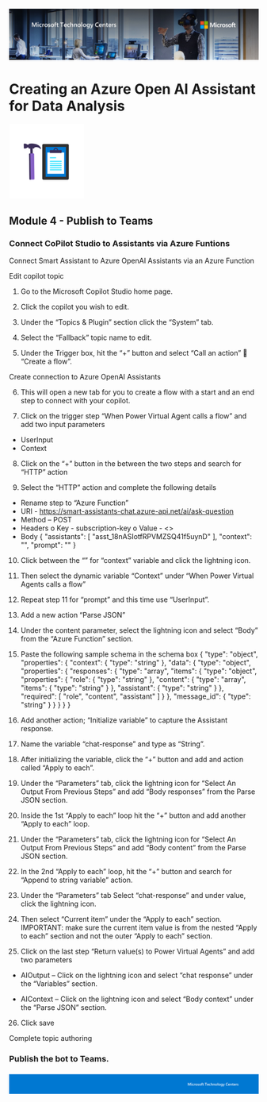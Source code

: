 ![MTC Header](./media/header.jpeg)

# Creating an Azure Open AI Assistant for Data Analysis

![Hands On Logo](./media/workshop.png)

## Module 4 - Publish to Teams

### Connect CoPilot Studio to Assistants via Azure Funtions
Connect Smart Assistant to Azure OpenAI Assistants via an Azure Function

Edit copilot topic

1.	Go to the Microsoft Copilot Studio home page.

2.	Click the copilot you wish to edit.
 
3.	Under the “Topics & Plugin” section click the “System” tab.
 
4.	Select the “Fallback” topic name to edit.
5.	Under the Trigger box, hit the “+” button and select “Call an action”  “Create a flow”.
 


Create connection to Azure OpenAI Assistants

6.	This will open a new tab for you to create a flow with a start and an end step to connect with your copilot.
 
7.	Click on the trigger step “When Power Virtual Agent calls a flow” and add two input parameters
-	UserInput
-	Context
 
8.	Click on the “+” button in the between the two steps and search for “HTTP” action
 
9.	Select the “HTTP” action and complete the following details
-	Rename step to “Azure Function”
-	URI - https://smart-assistants-chat.azure-api.net/ai/ask-question
-	Method – POST
-	Headers
o	Key - subscription-key
o	Value - <<YOUR AZURE FUNCTION KEY>>
-	Body
{
"assistants": [
"asst_18nASIotfRPVMZSQ41f5uynD"
],
"context": "",
"prompt": ""
} 

10.	Click between the “” for “context” variable and click the lightning icon.
11.	Then select the dynamic variable “Context” under “When Power Virtual Agents calls a flow” 
 
12.	Repeat step 11 for “prompt” and this time use “UserInput”.
13.	Add a new action “Parse JSON”
14.	Under the content parameter, select the lightning icon and select “Body” from the “Azure Function” section.
 
15.	Paste the following sample schema in the schema box
{
    "type": "object",
    "properties": {
        "context": {
            "type": "string"
        },
        "data": {
            "type": "object",
            "properties": {
                "responses": {
                    "type": "array",
                    "items": {
                        "type": "object",
                        "properties": {
                            "role": {
                                "type": "string"
                            },
                            "content": {
                                "type": "array",
                                "items": {
                                    "type": "string"
                                }
                            },
                            "assistant": {
                                "type": "string"
                            }
                        },
                        "required": [
                            "role",
                            "content",
                            "assistant"
                        ]
                    }
                },
                "message_id": {
                    "type": "string"
                }
            }
        }
    }
}
16.	Add another action; “Initialize variable” to capture the Assistant response.
17.	Name the variable “chat-response” and type as “String”.
 
18.	After initializing the variable, click the “+” button and add and action called “Apply to each”.
 
19.	Under the “Parameters” tab, click the lightning icon for “Select An Output From Previous Steps” and add “Body responses” from the Parse JSON section.
 
20.	Inside the 1st “Apply to each” loop hit the “+” button and add another “Apply to each” loop.
 
21.	Under the “Parameters” tab, click the lightning icon for “Select An Output From Previous Steps” and add “Body content” from the Parse JSON section.
 
22.	In the 2nd “Apply to each” loop, hit the “+” button and search for “Append to string variable” action.
  
23.	Under the “Parameters” tab Select “chat-response” and under value, click the lightning icon.
24.	Then select “Current item” under the “Apply to each” section. IMPORTANT: make sure the current item value is from the nested “Apply to each” section and not the outer “Apply to each” section.
 
25.	Click on the last step “Return value(s) to Power Virtual Agents” and add two parameters
-	AIOutput – Click on the lightning icon and select “chat response” under the “Variables” section.
 
-	AIContext – Click on the lightning icon and select “Body context” under the “Parse JSON” section.
 
26.	Click save 
 

Complete topic authoring



### Publish the bot to Teams.



![Footer](./media/footer.png)
